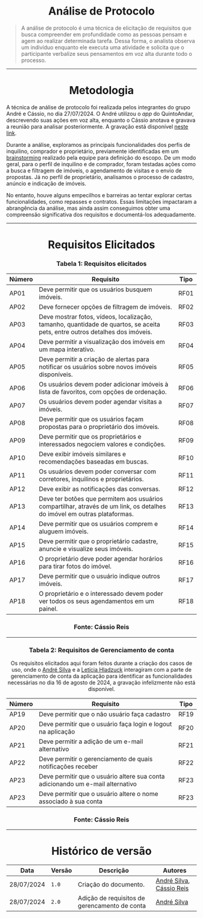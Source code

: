 <center>

# Análise de Protocolo

</center>


> A análise de protocolo é uma técnica de elicitação de requisitos que busca compreender em profundidade como as pessoas pensam e agem ao realizar determinada tarefa. Dessa forma, o analista observa um indivíduo enquanto ele executa uma atividade e solicita que o participante verbalize seus pensamentos em voz alta durante todo o processo.

---

<center>

# Metodologia

</center>


A técnica de análise de protocolo foi realizada pelos integrantes do grupo André e Cássio, no dia 27/07/2024. O André utilizou o _app_ do QuintoAndar, descrevendo suas ações em voz alta, enquanto o Cássio anotava e gravava a reunião para analisar posteriormente. A gravação está disponível [neste link](https://youtu.be/zjiPAmT3zX4).

Durante a análise, exploramos as principais funcionalidades dos perfis de inquilino, comprador e proprietário, previamente identificadas em um [brainstorming](Modulo-1/pre-rastreabilidade/mapa-mental.md) realizado pela equipe para definição do escopo. De um modo geral, para o perfil de inquilino e de comprador, foram testadas ações como a busca e filtragem de imóveis, o agendamento de visitas e o envio de propostas. Já no perfil de proprietário, analisamos o processo de cadastro, anúncio e indicação de imóveis.

No entanto, houve alguns empecilhos e barreiras ao tentar explorar certas funcionalidades, como repasses e contratos. Essas limitações impactaram a abrangência da análise, mas ainda assim conseguimos obter uma compreensão significativa dos requisitos e documentá-los adequadamente.


---

<center>

# Requisitos Elicitados

</center>


<center>

### Tabela 1: Requisitos elicitados

</center>

<div style="margin: 0 auto; width: fit-content;">

| Número | Requisito                                                                                                                   | Tipo |
|--------|-----------------------------------------------------------------------------------------------------------------------------|------|
| AP01   | Deve permitir que os usuários busquem imóveis.                                                                              | RF01 |
| AP02   | Deve fornecer opções de filtragem de imóveis.                                                                               | RF02 |
| AP03   | Deve mostrar fotos, vídeos, localização, tamanho, quantidade de quartos, se aceita pets, entre outros detalhes dos imóveis. | RF03 |
| AP04   | Deve permitir a visualização dos imóveis em um mapa interativo.                                                             | RF04 |
| AP05   | Deve permitir a criação de alertas para notificar os usuários sobre novos imóveis disponíveis.                              | RF05 |
| AP06   | Os usuários devem poder adicionar imóveis à lista de favoritos, com opções de ordenação.                                    | RF06 |
| AP07   | Os usuários devem poder agendar visitas a imóveis.                                                                          | RF07 |
| AP08   | Deve permitir que os usuários façam propostas para o proprietário dos imóveis.                                              | RF08 |
| AP09   | Deve permitir que os proprietários e interessados negociem valores e condições.                                             | RF09 |
| AP10   | Deve exibir imóveis similares e recomendações baseadas em buscas.                                                           | RF10 |
| AP11   | Os usuários devem poder conversar com corretores, inquilinos e proprietários.                                               | RF11 |
| AP12   | Deve exibir as notificações das conversas.                                                                                  | RF12 |
| AP13   | Deve ter botões que permitem aos usuários compartilhar, através de um link, os detalhes do imóvel em outras plataformas.    | RF13 |
| AP14   | Deve permitir que os usuários comprem e aluguem imóveis.                                                                    | RF14 |
| AP15   | Deve permitir que o proprietário cadastre, anuncie e visualize seus imóveis.                                                | RF15 |
| AP16   | O proprietário deve poder agendar horários para tirar fotos do imóvel.                                                      | RF16 |
| AP17   | Deve permitir que o usuário indique outros imóveis.                                                                         | RF17 |
| AP18   | O proprietário e o interessado devem poder ver todos os seus agendamentos em um painel.                                     | RF18 |

</div>

<center>

### Fonte: Cássio Reis

</center>

---

<center>

### Tabela 2: Requisitos de Gerenciamento de conta

Os requisitos elicitados aqui foram feitos durante a criação dos casos de uso, onde o [André Silva]() e a [Letícia Hladzuck]() interagiram com a parte de gerenciamento de conta da aplicação para identificar as funcionalidades necessárias no dia 16 de agosto de 2024, a gravação infelizmente não está disponível.
</center>

<div style="margin: 0 auto; width: fit-content;">

| Número | Requisito                                                                                                                   | Tipo |
|--------|-----------------------------------------------------------------------------------------------------------------------------|------|
| AP19   | Deve permitir que o não usuário faça cadastro | RF19 |
| AP20   | Deve permitir que o usuário faça login e logout na aplicação| RF20 |
| AP21   | Deve permitir a adição de um e-mail alternativo | RF21 |
| AP22   | Deve permitir o gerenciamento de quais notificações receber| RF22 |
| AP23   | Deve permitir que o usuário altere sua conta adicionando um e-mail alternativo| RF23 |
| AP23   | Deve permitir que o usuário altere o nome associado à sua conta | RF23 |

</div>

<center>

### Fonte: Cássio Reis

</center>

---
<center>

# Histórico de versão

</center>

<div style="margin: 0 auto; width: fit-content;">

| Data       | Versão | Descrição             | Autores                                                                                 |
|------------|--------|-----------------------|-----------------------------------------------------------------------------------------|
| 28/07/2024 | `1.0`  | Criação do documento. | [André Silva](https://github.com/Hunter104), [Cássio Reis](https://github.com/csreis72) |
| 28/07/2024 | `2.0`  | Adição de requisitos de gerencamento de conta| [André Silva](https://github.com/Hunter104) |

</div>
